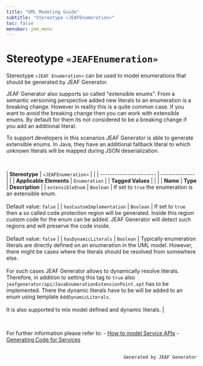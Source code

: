 ```yaml
---
title: "UML Modeling Guide"
subtitle: "Stereotype «JEAFEnumeration»"
toc: false
menubar: jmm_menu
---
```


# Stereotype `«JEAFEnumeration»`
Stereotype `«JEAF Enumeration»` can be used to model enumerations that should be generated by JEAF Generator.

JEAF Generator also supports so called "extensible enums". From a semantic versioning perspective added new literals to an enumeration is a breaking change. However in reality this is a quite common case. If you want to avoid the breaking change then you can work with extensible enums. By default for them its not considered to be a breaking change if you add an additional literal.

To support developers in this scenarios JEAF Generator is able to generate extensible enums. In Java, they have an additional fallback literal to which unknown literals will be mapped during JSON deserialization.

<br>

| **Stereotype**          | `«JEAFEnumeration»` | |
| ----------------------- | -------------- | |
| **Applicable Elements** | `Enumeration`        |
| **Tagged Values**       |                       |                                                                                                                                                                                                          |
| **Name**                | **Type**              | **Description**                                                                                                                                                                                          |
| `extensibleEnum`   | `Boolean` | If set to `true` the enumeration is an extensible enum.<br><br>Default value: `false` |
| `hasCustomImplementation`   | `Boolean` | If set to `true` then a so called code protection region will be generated. Inside this region custom code for the enum can be added. JEAF Generator will detect such regions and will preserve the code inside.<br><br>Default value: `false` |
| `hasDynamicLiterals`   | `Boolean` | Typically enumeration literals are directly defined on an enumeration in the UML model. However, there might be cases where the literals should be resolved from somewhere else.<br><br>For such cases JEAF Generator allows to dynamically resolve literals. Therefore, in addition to setting this tag to `true` also `jeafgenerator/api/JavaEnumerationExtensionPoint.xpt` has to be implemented. There the dynamic literals have to be will be added to an enum using template `AddDynamicLiterals`.<br><br>It is also supported to mix model defined and dynamic literals. |

<br>

For further information please refer to: - [How to model Service APIs](/uml-modeling-guide/how-to-model-rest-service-apis) - [Generating Code for Services](/developer-guide/code-for-jeaf-services)


<br>

<div style="text-align: right"><code>Generated by JEAF Generator</code></div>

    